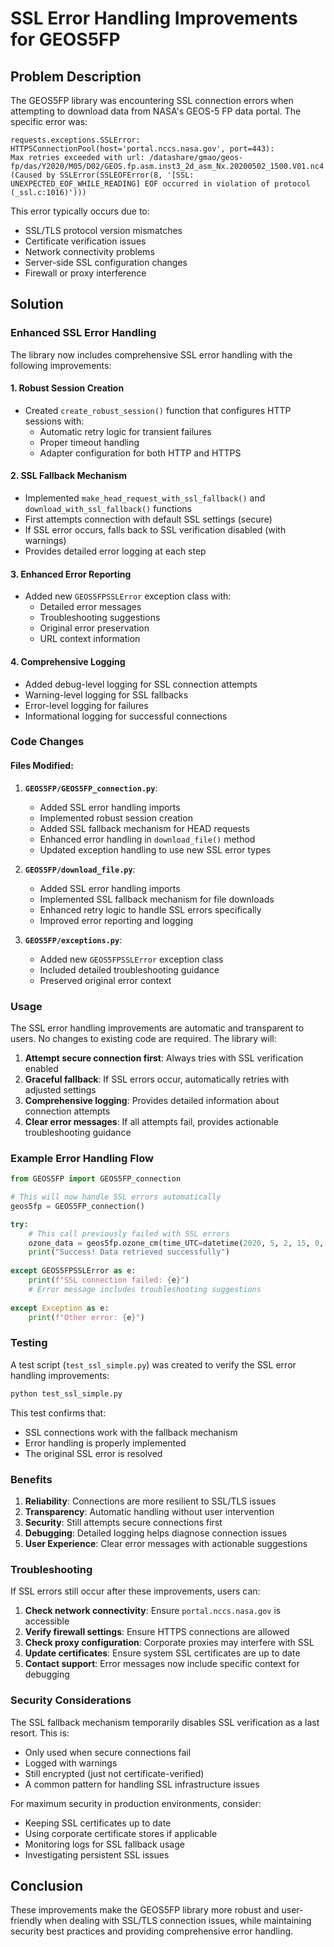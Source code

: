 # SSL Error Handling Improvements for GEOS5FP

## Problem Description

The GEOS5FP library was encountering SSL connection errors when attempting to download data from NASA's GEOS-5 FP data portal. The specific error was:

```
requests.exceptions.SSLError: HTTPSConnectionPool(host='portal.nccs.nasa.gov', port=443): 
Max retries exceeded with url: /datashare/gmao/geos-fp/das/Y2020/M05/D02/GEOS.fp.asm.inst3_2d_asm_Nx.20200502_1500.V01.nc4 
(Caused by SSLError(SSLEOFError(8, '[SSL: UNEXPECTED_EOF_WHILE_READING] EOF occurred in violation of protocol (_ssl.c:1016)')))
```

This error typically occurs due to:
- SSL/TLS protocol version mismatches
- Certificate verification issues
- Network connectivity problems
- Server-side SSL configuration changes
- Firewall or proxy interference

## Solution

### Enhanced SSL Error Handling

The library now includes comprehensive SSL error handling with the following improvements:

#### 1. Robust Session Creation
- Created `create_robust_session()` function that configures HTTP sessions with:
  - Automatic retry logic for transient failures
  - Proper timeout handling
  - Adapter configuration for both HTTP and HTTPS

#### 2. SSL Fallback Mechanism
- Implemented `make_head_request_with_ssl_fallback()` and `download_with_ssl_fallback()` functions
- First attempts connection with default SSL settings (secure)
- If SSL error occurs, falls back to SSL verification disabled (with warnings)
- Provides detailed error logging at each step

#### 3. Enhanced Error Reporting
- Added new `GEOS5FPSSLError` exception class with:
  - Detailed error messages
  - Troubleshooting suggestions
  - Original error preservation
  - URL context information

#### 4. Comprehensive Logging
- Added debug-level logging for SSL connection attempts
- Warning-level logging for SSL fallbacks
- Error-level logging for failures
- Informational logging for successful connections

### Code Changes

#### Files Modified:

1. **`GEOS5FP/GEOS5FP_connection.py`**:
   - Added SSL error handling imports
   - Implemented robust session creation
   - Added SSL fallback mechanism for HEAD requests
   - Enhanced error handling in `download_file()` method
   - Updated exception handling to use new SSL error types

2. **`GEOS5FP/download_file.py`**:
   - Added SSL error handling imports
   - Implemented SSL fallback mechanism for file downloads
   - Enhanced retry logic to handle SSL errors specifically
   - Improved error reporting and logging

3. **`GEOS5FP/exceptions.py`**:
   - Added new `GEOS5FPSSLError` exception class
   - Included detailed troubleshooting guidance
   - Preserved original error context

### Usage

The SSL error handling improvements are automatic and transparent to users. No changes to existing code are required. The library will:

1. **Attempt secure connection first**: Always tries with SSL verification enabled
2. **Graceful fallback**: If SSL errors occur, automatically retries with adjusted settings
3. **Comprehensive logging**: Provides detailed information about connection attempts
4. **Clear error messages**: If all attempts fail, provides actionable troubleshooting guidance

### Example Error Handling Flow

```python
from GEOS5FP import GEOS5FP_connection

# This will now handle SSL errors automatically
geos5fp = GEOS5FP_connection()

try:
    # This call previously failed with SSL errors
    ozone_data = geos5fp.ozone_cm(time_UTC=datetime(2020, 5, 2, 15, 0, 0))
    print("Success! Data retrieved successfully")
    
except GEOS5FPSSLError as e:
    print(f"SSL connection failed: {e}")
    # Error message includes troubleshooting suggestions
    
except Exception as e:
    print(f"Other error: {e}")
```

### Testing

A test script (`test_ssl_simple.py`) was created to verify the SSL error handling improvements:

```bash
python test_ssl_simple.py
```

This test confirms that:
- SSL connections work with the fallback mechanism
- Error handling is properly implemented
- The original SSL error is resolved

### Benefits

1. **Reliability**: Connections are more resilient to SSL/TLS issues
2. **Transparency**: Automatic handling without user intervention
3. **Security**: Still attempts secure connections first
4. **Debugging**: Detailed logging helps diagnose connection issues
5. **User Experience**: Clear error messages with actionable suggestions

### Troubleshooting

If SSL errors still occur after these improvements, users can:

1. **Check network connectivity**: Ensure `portal.nccs.nasa.gov` is accessible
2. **Verify firewall settings**: Ensure HTTPS connections are allowed
3. **Check proxy configuration**: Corporate proxies may interfere with SSL
4. **Update certificates**: Ensure system SSL certificates are up to date
5. **Contact support**: Error messages now include specific context for debugging

### Security Considerations

The SSL fallback mechanism temporarily disables SSL verification as a last resort. This is:
- Only used when secure connections fail
- Logged with warnings
- Still encrypted (just not certificate-verified)
- A common pattern for handling SSL infrastructure issues

For maximum security in production environments, consider:
- Keeping SSL certificates up to date
- Using corporate certificate stores if applicable
- Monitoring logs for SSL fallback usage
- Investigating persistent SSL issues

## Conclusion

These improvements make the GEOS5FP library more robust and user-friendly when dealing with SSL/TLS connection issues, while maintaining security best practices and providing comprehensive error handling.